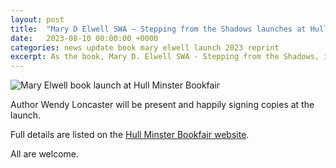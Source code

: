 ```yaml
---
layout: post
title:  "Mary D Elwell SWA — Stepping from the Shadows launches at Hull Minster this September"
date:   2023-08-10 00:00:00 +0000
categories: news update book mary elwell launch 2023 reprint
excerpt: As the book, Mary D. Elwell SWA - Stepping from the Shadows, is newly reprinted, it is to be launched at Hull Minster Bookfair, 10am—3.30pm on Saturday, 16th September, 2023.
---
```


<img class="float-pic" src="{{site.imagepath}}book-fair-poster.jpg" alt="Mary Elwell book launch at Hull Minster Bookfair"/>

Author Wendy Loncaster will be present and happily signing copies at the launch.

Full details are listed on the <a href="https://hm.churchsuite.com/events/f3u2wuqd" title="Hull Minster Book Fair" target="_blank">Hull Minster Bookfair website</a>.

All are welcome.
